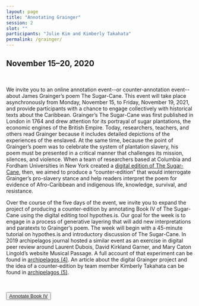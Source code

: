 ```yaml
---
layout: page
title: "Annotating Grainger"
session: 2
slot: ""
participants: "Julie Kim and Kimberly Takahata"
permalink: /grainger/
---
```


  <h2 class="notice">
    November 15–20, 2020
  </h2>

<br>

We invite you to an online annotation event--or counter-annotation event--about James Grainger’s poem The Sugar-Cane. This event will take place asynchronously from Monday, November 15, to Friday, November 19, 2021, and provide participants with a chance to engage collectively with historical texts about the Caribbean. Grainger’s The Sugar-Cane was first published in London in 1764 and drew attention for its portrayal of sugar plantations, the economic engines of the British Empire. Today, researchers, teachers, and others read Grainger because it includes detailed depictions of the experiences of the enslaved. At the same time, because the point of Grainger’s poem was to celebrate the system of plantation slavery, his poem must be presented in a critical manner that challenges its mission, silences, and violence. When a team of researchers based at Columbia and Fordham Universities in New York created a [digital edition of The Sugar-Cane](https://digital-grainger.github.io/grainger/), then, we aimed to produce a “counter-edition” that would interrogate Grainger’s pro-slavery stance and help readers interpret the poem for evidence of Afro-Caribbean and indigenous life, knowledge, survival, and resistance.

Over the course of the five days of the event, we invite you to expand the project of producing a counter-edition by annotating Book IV of The Sugar-Cane using the digital editing tool hypothes.is. Our goal for the week is to engage in a process of generative layering that will add new interpretations and paratexts to Grainger’s poem. The week will begin with a 45-minute tutorial on hypothes.is and introductory discussion of The Sugar-Cane. In 2019 archipelagos journal hosted a similar event as an exercise in digital peer review around Laurent Dubois, David Kirkland Garner, and Mary Caton Lingold’s website Musical Passage. A full account of that experiment can be found in [archipelagos (4)](http://archipelagosjournal.org/issue03/dubois-garner-lingold.html). An article about the digital Grainger project and the idea of a counter-edition by team member Kimberly Takahata can be found in [archipelagos (5)](http://archipelagosjournal.org/issue04/takahata-counter.html).

<br>

<p class="aligncenter"><button><a href="https://via.hypothes.is/https://digital-grainger.github.io/grainger/texts/full-text.html#book-iv" target="_blank">Annotate Book IV</a></button></p>

<br>
